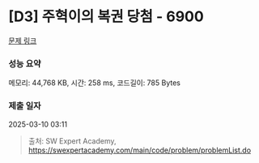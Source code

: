 # [D3] 주혁이의 복권 당첨 - 6900 

[문제 링크](https://swexpertacademy.com/main/code/problem/problemDetail.do?contestProbId=AWh4FhG6Ei4DFAXp) 

### 성능 요약

메모리: 44,768 KB, 시간: 258 ms, 코드길이: 785 Bytes

### 제출 일자

2025-03-10 03:11



> 출처: SW Expert Academy, https://swexpertacademy.com/main/code/problem/problemList.do